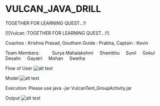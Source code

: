 # VULCAN_JAVA_DRILL

TOGETHER FOR LEARNING QUEST...!!

[![Vulcan :TOGETHER FOR LEARNING QUEST...!!]<br />


Coaches : Krishna Prasad, Goutham
Guide : Prabha, Captain : Kevin


Team Members:     
    Surya Mahalakshmi
    Shambhu
    Sunil
    Gokul
    Desalin
    Gayatri
    Mohan
    Swetha



Flow of User
![alt text](http://url/to/img.png)

Model
![alt text](http://url/to/img.png)

Execution:
Please use java -jar VulcanTent_GroupActivity.jar

Output
![alt text](http://url/to/img.png)
